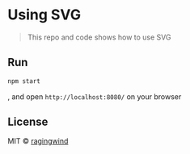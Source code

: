 # Using SVG

> This repo and code shows how to use SVG

## Run

```sh
npm start
```

, and open `http://localhost:8080/` on your browser

## License

MIT © [ragingwind](http://ragingwind.me)

